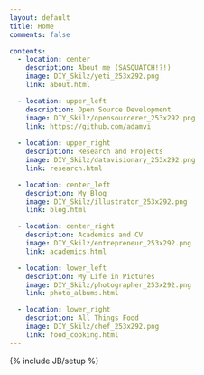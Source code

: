 ```yaml
---
layout: default
title: Home
comments: false

contents:
  - location: center
    description: About me (SASQUATCH!?!)
    image: DIY_Skilz/yeti_253x292.png
    link: about.html

  - location: upper_left
    description: Open Source Development
    image: DIY_Skilz/opensourcerer_253x292.png
    link: https://github.com/adamvi
    
  - location: upper_right
    description: Research and Projects
    image: DIY_Skilz/datavisionary_253x292.png
    link: research.html

  - location: center_left
    description: My Blog
    image: DIY_Skilz/illustrator_253x292.png
    link: blog.html

  - location: center_right
    description: Academics and CV
    image: DIY_Skilz/entrepreneur_253x292.png
    link: academics.html

  - location: lower_left
    description: My Life in Pictures
    image: DIY_Skilz/photographer_253x292.png
    link: photo_albums.html

  - location: lower_right
    description: All Things Food
    image: DIY_Skilz/chef_253x292.png
    link: food_cooking.html
---
```

{% include JB/setup %}
